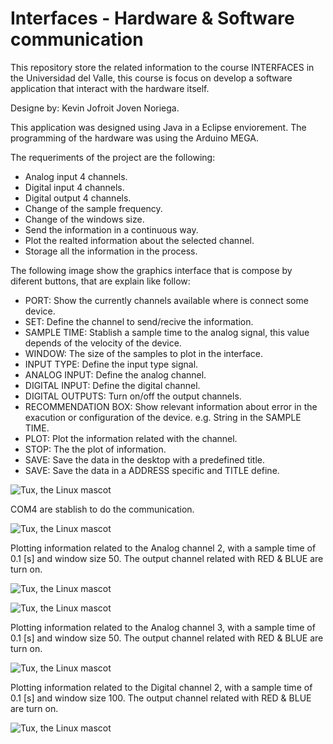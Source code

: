 # Interfaces - Hardware & Software communication
This repository store the related information to the course INTERFACES in the Universidad del Valle, this course is focus on develop a software application that interact with the hardware itself.

Designe by: Kevin Jofroit Joven Noriega.

This application was designed using Java in a Eclipse enviorement.
The programming of the hardware was using the Arduino MEGA.

The requeriments of the project are the following:

- Analog input 4 channels.
- Digital input 4 channels.
- Digital output 4 channels.
- Change of the sample frequency.
- Change of the windows size.
- Send the information in a continuous way.
- Plot the realted information about the selected channel.
- Storage all the information in the process.

The following image show the graphics interface that is compose by diferent buttons, that are explain like follow:

- PORT: Show the currently channels available where is connect some device.
- SET: Define the channel to send/recive the information.
- SAMPLE TIME: Stablish a sample time to the analog signal, this value depends of the velocity of the device.
- WINDOW: The size of the samples to plot in the interface.
- INPUT TYPE: Define the input type signal.
- ANALOG INPUT: Define the analog channel.
- DIGITAL INPUT: Define the digital channel.
- DIGITAL OUTPUTS: Turn on/off the output channels.
- RECOMMENDATION BOX: Show relevant information about error in the exacution or configuration of the device. e.g. String in the SAMPLE TIME.
- PLOT: Plot the information related with the channel.
- STOP: The the plot of information.
- SAVE: Save the data in the desktop with a predefined title.
- SAVE: Save the data in a ADDRESS specific and TITLE define.

![Tux, the Linux mascot](https://user-images.githubusercontent.com/59969678/123896719-af201780-d927-11eb-81c2-328fd7740325.png)

COM4 are stablish to do the communication.

![Tux, the Linux mascot](https://user-images.githubusercontent.com/59969678/123897166-88161580-d928-11eb-95b8-7a9566b0be23.png)

Plotting information related to the Analog channel 2, with a sample time of 0.1 [s] and window size 50.
The output channel related with RED & BLUE are turn on.

![Tux, the Linux mascot](https://user-images.githubusercontent.com/59969678/123897170-88aeac00-d928-11eb-9360-8edb59d39e14.png)

![Tux, the Linux mascot](https://user-images.githubusercontent.com/59969678/123900732-3b820880-d92f-11eb-91ba-f7069555c8af.png)

Plotting information related to the Analog channel 3, with a sample time of 0.1 [s] and window size 50.
The output channel related with RED & BLUE are turn on.

![Tux, the Linux mascot](https://user-images.githubusercontent.com/59969678/123897172-88aeac00-d928-11eb-98c7-a6ad2ae51fad.png)

Plotting information related to the Digital channel 2, with a sample time of 0.1 [s] and window size 100.
The output channel related with RED & BLUE are turn on.

![Tux, the Linux mascot](https://user-images.githubusercontent.com/59969678/123897175-89474280-d928-11eb-9f05-730de94dd7d6.png)



















